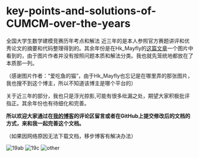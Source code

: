 # key-points-and-solutions-of-CUMCM-over-the-years
全国大学生数学建模竞赛历年考点和解法
近三年的是本人参照官方赛题讲评和优秀论文的摘要和代码整理得到的。其余年份是在Hk_Mayfly的[这篇文章](https://www.cnblogs.com/Mayfly-nymph/p/12094193.html)一个图片中看到的，由于图片作者并没有按照问题本质和解法分类。我也就先笼统地都放在了本质那一列。

（感谢图片作者：“爱吃鱼的猫”，由于Hk_Mayfly也忘记是在哪里弄的那张图片，我也搜不到这个博主，所以不知道该博主是哪个平台的）

关于近三年的部分，我也只是浮光掠影,可能有很多纰漏之处，期望大家积极批评指正。其余年份也有待细化和完善。

**所以欢迎大家通过在[我的博客](https://blog.csdn.net/weixin_42378324/article/details/108229549)的评论区留言或者在GitHub上提交修改后的文档的方式，来和我一起完善这个文档。**

（如果因网络原因无法下载文档，移步博客有解决办法）
&nbsp;


![19ab](https://img-blog.csdnimg.cn/20200826160923821.png#pic_center)
![19c](https://img-blog.csdnimg.cn/20200826165749822.png#pic_center)
![other](https://img-blog.csdnimg.cn/20200826164343963.png?x-oss-process=image/watermark,type_ZmFuZ3poZW5naGVpdGk,shadow_10,text_aHR0cHM6Ly9ibG9nLmNzZG4ubmV0L3dlaXhpbl80MjM3ODMyNA==,size_16,color_FFFFFF,t_70#pic_center)




